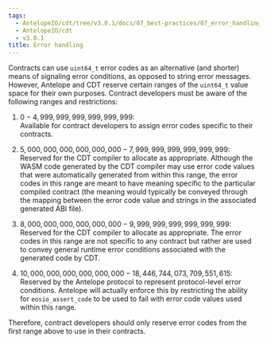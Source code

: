```yaml
---
tags:
  - AntelopeIO/cdt/tree/v3.0.1/docs/07_best-practices/07_error_handling.md
  - AntelopeIO/cdt
  - v3.0.1
title: Error handling
---
```


Contracts can use `uint64_t` error codes as an alternative (and shorter) means of signaling error conditions, as opposed to string error messages. However, Antelope and CDT reserve certain ranges of the `uint64_t` value space for their own purposes. Contract developers must be aware of the following ranges and restrictions:

1. $0 - 4,999,999,999,999,999,999$:  
Available for contract developers to assign error codes specific to their contracts.

2. $5,000,000,000,000,000,000 - 7,999,999,999,999,999,999$:  
Reserved for the CDT compiler to allocate as appropriate. Although the WASM code generated by the CDT compiler may use error code values that were automatically generated from within this range, the error codes in this range are meant to have meaning specific to the particular compiled contract (the meaning would typically be conveyed through the mapping between the error code value and strings in the associated generated ABI file).

3. $8,000,000,000,000,000,000 - 9,999,999,999,999,999,999$:  
Reserved for the CDT compiler to allocate as appropriate. The error codes in this range are not specific to any contract but rather are used to convey general runtime error conditions associated with the generated code by CDT.

4. $10,000,000,000,000,000,000 - 18,446,744,073,709,551,615$:  
Reserved by the Antelope protocol to represent protocol-level error conditions. Antelope will actually enforce this by restricting the ability for `eosio_assert_code` to be used to fail with error code values used within this range.

Therefore, contract developers should only reserve error codes from the first range above to use in their contracts.
